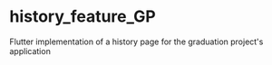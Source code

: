 # history_feature_GP
Flutter implementation of a history page for the graduation project's application
